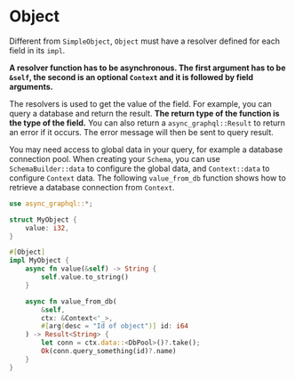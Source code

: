# Object

Different from `SimpleObject`, `Object` must have a resolver defined for each field in its `impl`.

**A resolver function has to be asynchronous. The first argument has to be `&self`, the second is an optional `Context` and it is followed by field arguments.**

The resolvers is used to get the value of the field. For example, you can query a database and return the result. **The return type of the function is the type of the field.** You can also return a `async_graphql::Result` to return an error if it occurs. The error message will then be sent to query result.

You may need access to global data in your query, for example a database connection pool.
When creating your `Schema`, you can use `SchemaBuilder::data` to configure the global data, and `Context::data` to configure `Context` data.
The following `value_from_db` function shows how to retrieve a database connection from `Context`.

```rust
use async_graphql::*;

struct MyObject {
    value: i32,
}

#[Object]
impl MyObject {
    async fn value(&self) -> String {
        self.value.to_string()
    }

    async fn value_from_db(
        &self,
        ctx: &Context<'_>,
        #[arg(desc = "Id of object")] id: i64
    ) -> Result<String> {
        let conn = ctx.data::<DbPool>()?.take();
        Ok(conn.query_something(id)?.name)
    }
}
```
